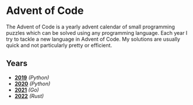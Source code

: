 # Advent of Code

The Advent of Code is a yearly advent calendar of small programming puzzles which can be solved using any programming language. Each year I try to tackle a new language in Advent of Code. My solutions are usually quick and not particularly pretty or efficient.

## Years

- [**2019**](./2019) _(Python)_
- [**2020**](./2020) _(Python)_
- [**2021**](./2021) _(Go)_
- [**2022**](./2022) _(Rust)_
